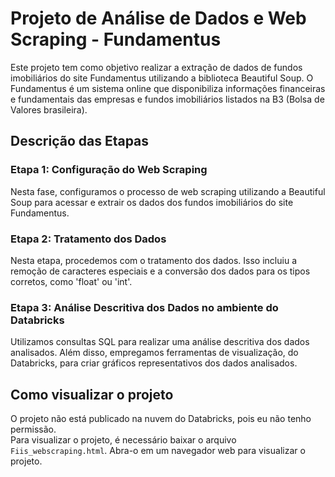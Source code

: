 # Projeto de Análise de Dados e Web Scraping - Fundamentus
Este projeto tem como objetivo realizar a extração de dados de fundos imobiliários do site Fundamentus utilizando a biblioteca Beautiful Soup. O Fundamentus é um sistema online que disponibiliza informações financeiras e fundamentais das empresas e fundos imobiliários listados na B3 (Bolsa de Valores brasileira).

## Descrição das Etapas
### Etapa 1: Configuração do Web Scraping
Nesta fase, configuramos o processo de web scraping utilizando a Beautiful Soup para acessar e extrair os dados dos fundos imobiliários do site Fundamentus.

### Etapa 2: Tratamento dos Dados
Nesta etapa, procedemos com o tratamento dos dados. Isso incluiu a remoção de caracteres especiais e a conversão dos dados para os tipos corretos, como 'float' ou 'int'.

### Etapa 3: Análise Descritiva dos Dados no ambiente do Databricks
Utilizamos consultas SQL para realizar uma análise descritiva dos dados analisados. Além disso, empregamos ferramentas de visualização, do Databricks, para criar gráficos representativos dos dados analisados.

## Como visualizar o projeto

O projeto não está publicado na nuvem do Databricks, pois eu não tenho permissão.<br>
Para visualizar o projeto, é necessário baixar o arquivo `Fiis_webscraping.html`. Abra-o em um navegador web para visualizar o projeto.

